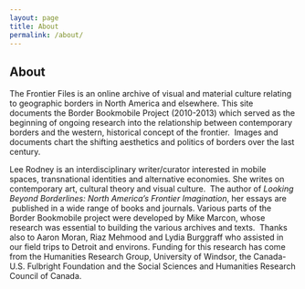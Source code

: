 ```yaml
---
layout: page
title: About
permalink: /about/
---
```


<div class="page-header">
  <h2>About</h2>
</div>
  <p class="lead">The Frontier Files is an online archive of visual and material culture relating to geographic borders in North America and elsewhere. This site documents the Border Bookmobile Project (2010-2013) which served as the beginning of ongoing research into the relationship between contemporary borders and the western, historical concept of the frontier.  Images and documents chart the shifting aesthetics and politics of borders over the last century.</p>
<p>Lee Rodney is an interdisciplinary writer/curator interested in mobile spaces, transnational identities and alternative economies. She writes on contemporary art, cultural theory and visual culture.  The author of <i>Looking Beyond Borderlines: North America’s Frontier Imagination</i>, her essays are  published in a wide range of books and journals. Various parts of the Border Bookmobile project were developed by Mike Marcon, whose research was essential to building the various archives and texts.  Thanks also to Aaron Moran, Riaz Mehmood and Lydia Burggraff who assisted in our field trips to Detroit and environs. Funding for this research has come from the Humanities Research Group, University of Windsor, the Canada-U.S. Fulbright Foundation and the Social Sciences and Humanities Research Council of Canada.</p>
<!-- <h3>Contact</h3>
<div role="form" class="wpcf7" id="wpcf7-f171-p169-o1" lang="en-US" dir="ltr">
<div class="screen-reader-response"><p role="status" aria-live="polite" aria-atomic="true"></p> <ul></ul></div>
<form action="http://frontierfiles.org/about/#wpcf7-f171-p169-o1" method="post" class="wpcf7-form init" novalidate="novalidate" data-status="init"> -->
<!-- <div style="display: none;">
<input type="hidden" name="_wpcf7" value="171" />
<input type="hidden" name="_wpcf7_version" value="5.3.2" />
<input type="hidden" name="_wpcf7_locale" value="en_US" />
<input type="hidden" name="_wpcf7_unit_tag" value="wpcf7-f171-p169-o1" />
<input type="hidden" name="_wpcf7_container_post" value="169" />
<input type="hidden" name="_wpcf7_posted_data_hash" value="" />
</div> -->
<!-- <div class="clearfix">
<div class="left-side">
<p><span class="form-label">Your Name<i>*</i></span><br />
    <span class="wpcf7-form-control-wrap your-name"><input type="text" name="your-name" value="" size="40" class="wpcf7-form-control wpcf7-text wpcf7-validates-as-required" aria-required="true" aria-invalid="false" /></span> </p>
<p><span class="form-label">Your Email<i>*</i></span><br />
    <span class="wpcf7-form-control-wrap your-email"><input type="email" name="your-email" value="" size="40" class="wpcf7-form-control wpcf7-text wpcf7-email wpcf7-validates-as-required wpcf7-validates-as-email" aria-required="true" aria-invalid="false" /></span> </p>
</div>
<div class="right-side">
<p><span class="form-label">Your Message<i>*</i></span><br />
    <span class="wpcf7-form-control-wrap your-message"><textarea name="your-message" cols="40" rows="4" class="wpcf7-form-control wpcf7-textarea wpcf7-validates-as-required" aria-required="true" aria-invalid="false"></textarea></span> </p>
</div>
</div>
<p><input type="submit" value="Send" class="wpcf7-form-control wpcf7-submit submit-btn" /></p>
<div class="wpcf7-response-output" aria-hidden="true"></div></form></div> -->
